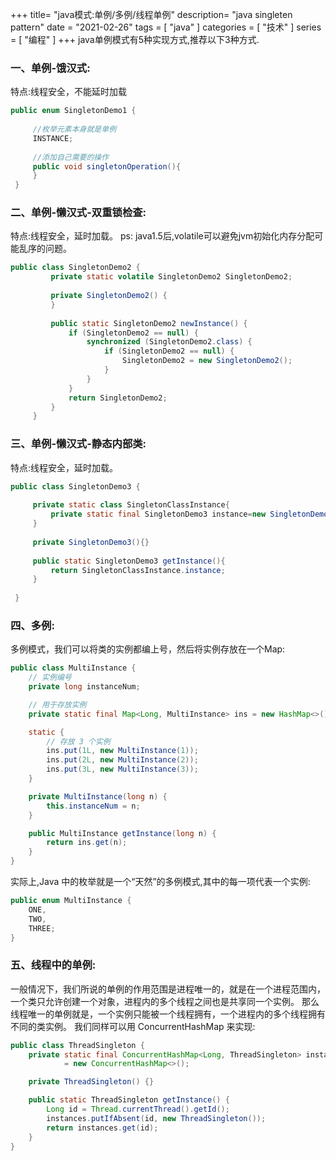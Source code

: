 +++
title= "java模式:单例/多例/线程单例"
description= "java singleten pattern"
date = "2021-02-26"
tags = [
    "java"
]
categories = [
  "技术"
]
series = [
  "编程"
]
+++
 java单例模式有5种实现方式,推荐以下3种方式. 

### 一、单例-饿汉式:

特点:线程安全，不能延时加载
```java
public enum SingletonDemo1 {
      
     //枚举元素本身就是单例
     INSTANCE;
      
     //添加自己需要的操作
     public void singletonOperation(){     
     }
 }
```

### 二、单例-懒汉式-双重锁检查:

特点:线程安全，延时加载。
ps: java1.5后,volatile可以避免jvm初始化内存分配可能乱序的问题。

```java
public class SingletonDemo2 {
         private static volatile SingletonDemo2 SingletonDemo2;
  
         private SingletonDemo2() {
         }
  
         public static SingletonDemo2 newInstance() {
             if (SingletonDemo2 == null) {
                 synchronized (SingletonDemo2.class) {
                     if (SingletonDemo2 == null) {
                         SingletonDemo2 = new SingletonDemo2();
                     }
                 }
             }
             return SingletonDemo2;
         }
     }

```
### 三、单例-懒汉式-静态内部类:

特点:线程安全，延时加载。

```java
public class SingletonDemo3 {
      
     private static class SingletonClassInstance{
         private static final SingletonDemo3 instance=new SingletonDemo3();
     }
      
     private SingletonDemo3(){}
      
     public static SingletonDemo3 getInstance(){
         return SingletonClassInstance.instance;
     }
      
 }

```

### 四、多例:
多例模式，我们可以将类的实例都编上号，然后将实例存放在一个Map:

```java
public class MultiInstance {
    // 实例编号
    private long instanceNum;

    // 用于存放实例
    private static final Map<Long, MultiInstance> ins = new HashMap<>();

    static {
        // 存放 3 个实例
        ins.put(1L, new MultiInstance(1));
        ins.put(2L, new MultiInstance(2));
        ins.put(3L, new MultiInstance(3));
    }

    private MultiInstance(long n) {
        this.instanceNum = n;
    }

    public MultiInstance getInstance(long n) {
        return ins.get(n);
    }
}
```
实际上,Java 中的枚举就是一个“天然”的多例模式,其中的每一项代表一个实例:

```java
public enum MultiInstance {
    ONE,
    TWO,
    THREE;
}
```
### 五、线程中的单例:
一般情况下，我们所说的单例的作用范围是进程唯一的，就是在一个进程范围内，一个类只允许创建一个对象，进程内的多个线程之间也是共享同一个实例。
那么线程唯一的单例就是，一个实例只能被一个线程拥有，一个进程内的多个线程拥有不同的类实例。
我们同样可以用 ConcurrentHashMap 来实现:

```java
public class ThreadSingleton {
    private static final ConcurrentHashMap<Long, ThreadSingleton> instances
            = new ConcurrentHashMap<>();

    private ThreadSingleton() {}

    public static ThreadSingleton getInstance() {
        Long id = Thread.currentThread().getId();
        instances.putIfAbsent(id, new ThreadSingleton());
        return instances.get(id);
    }
}
```
